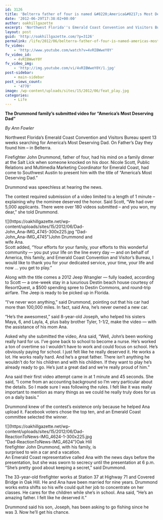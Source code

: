 ```yaml
---
id: 3126
title: 'Belterra father of four is named &#8220;America&#8217;s Most Deserving Dad&#8221;'
date: '2012-06-29T17:38:02+00:00'
author: oakhillgazette
excerpt: 'Northwest Florida''s Emerald Coast Convention and Visitors Bureau spent 13 weeks searching for America’s Most Deserving Dad. On Father Day they found him – in Belterra.'
layout: post
guid: 'http://oakhillgazette.com/?p=3126'
permalink: /life/2012/06/belterra-father-of-four-is-named-americas-most-deserving-dad/
fv_video:
    - 'http://www.youtube.com/watch?v=4vRIBWweY0Y'
fv_video_id:
    - 4vRIBWweY0Y
fv_video_img:
    - 'http://img.youtube.com/vi/4vRIBWweY0Y/1.jpg'
post-sidebar:
    - main-sidebar
post_views_count:
    - '4770'
image: /wp-content/uploads/sites/15/2012/06/feat_play.jpg
categories:
    - Life
---
```


**The Drummond family’s submitted video for “America’s Most Deserving Dad”**

*By Ann Fowler*

Northwest Florida’s Emerald Coast Convention and Visitors Bureau spent 13 weeks searching for America’s Most Deserving Dad. On Father’s Day they found him – in Belterra.

Firefighter John Drummond, father of four, had his mind on a family dinner at the Salt Lick when someone knocked on his door. Nicole Scott, Public Relations and Multimedia Marketing Coordinator for Emerald Coast, had come to Southwest Austin to present him with the title of “America’s Most Deserving Dad.”

Drummond was speechless at hearing the news.

The contest required submission of a video limited to a length of 1 minute – explaining why the nominee deserved the honor. Said Scott, “We had over 5,000 applicants. There were over 180 videos submitted – and you won, my dear,” she told Drummond.

<div class="wp-caption alignright" id="attachment_3133" style="width: 310px">![](https://oakhillgazette.net/wp-content/uploads/sites/15/2012/06/Dad-John_Ana-IMG_4745-300x225.jpg "Dad-John_Ana-IMG_4745")John Drummond and wife Ana.

</div>Scott added, “Your efforts for your family, your efforts to this wonderful community — you put your life on the line every day — and on behalf of America, this family, and Emerald Coast Convention and Visitor’s Bureau, I would like to thank you for your dedicated service, your time, your life and now … you get to play.”

Along with the title comes a 2012 Jeep Wrangler — fully loaded, according to Scott — a one-week stay in a luxurious Destin beach house courtesy of ResortQuest, a $500 spending spree to Destin Commons, and round-trip airfare. The Jeep is ready to be picked up in Florida.

“I’ve never won anything,” said Drummond, pointing out that his car had more than 100,000 miles. In fact, said Ana, he’s never owned a new car.

“He’s the awesomest,” said 8-year-old Joseph, who helped his sisters Maya, 6, and Layla, 4, plus baby brother Tyler, 1-1/2, make the video — with the assistance of his mom Ana.

Asked why she submitted the video, Ana said, “Well, John’s been working really hard for us. I’ve gone back to school to become a nurse. He’s worked a ton of overtime so I wouldn’t have to work and could focus on school. He’s obviously paying for school. I just felt like he really deserved it. He works a lot. He works really hard. And he’s a great father. There isn’t anything he wouldn’t do for his children and with his children. If they want to play he’s already ready to go. He’s just a great dad and we’re really proud of him.”

Ana said their first video attempt came in at 1 minute and 45 seconds. She said, “I come from an accounting background so I’m very particular about the details. So I made sure I was following the rules. I felt like it was really important to mention as many things as we could he really truly does for us on a daily basis.”

Drummond knew of the contest’s existence only because he helped Ana upload it. Facebook voters chose the top ten, and an Emerald Coast committee selected the winner.

<div class="wp-caption alignleft" id="attachment_3134" style="width: 310px">![](https://oakhillgazette.net/wp-content/uploads/sites/15/2012/06/Dad-ReactionToNews-IMG_4624-1-300x225.jpg "Dad-ReactionToNews-IMG_4624")Oak Hill firefighter John Drummond, with his family, is surprised to win a car and a vacation.

</div>An Emerald Coast representative called Ana with the news days before the presentation, but she was sworn to secrecy until the presentation at 6 p.m. “She’s pretty good about keeping a secret,” said Drummond.

The 33-year-old firefighter works at Station 37 at Highway 71 and Covered Bridge in Oak Hill. He and Ana have been married for nine years. Drummond works extra shifts so his wife could quit her job to concentrate on her classes. He cares for the children while she’s in school. Ana said, “He’s an amazing father. I felt like he deserved it.”

Drummond said his son, Joseph, has been asking to go fishing since he was 3. Now he’ll get his chance.